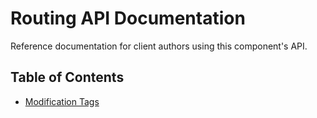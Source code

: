 # Routing API Documentation

Reference documentation for client authors using this component's API.

## Table of Contents

* [Modification Tags](modification_tags.md)
